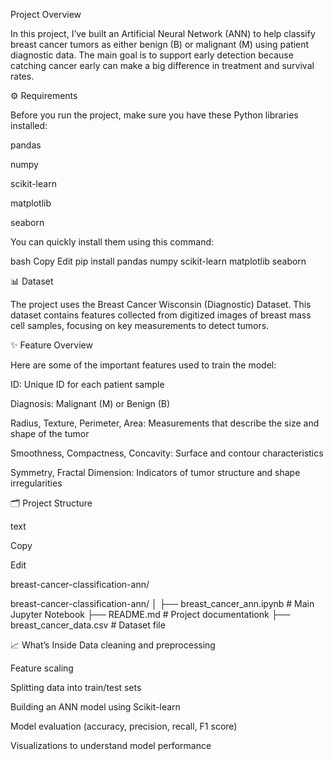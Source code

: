 Project Overview

In this project, I’ve built an Artificial Neural Network (ANN) to help classify breast cancer tumors as either benign (B) or malignant (M) using patient diagnostic data.
The main goal is to support early detection because catching cancer early can make a big difference in treatment and survival rates.

⚙️ Requirements

Before you run the project, make sure you have these Python libraries installed:

pandas

numpy

scikit-learn

matplotlib

seaborn

You can quickly install them using this command:


bash
Copy
Edit
pip install pandas numpy scikit-learn matplotlib seaborn

📊 Dataset

The project uses the Breast Cancer Wisconsin (Diagnostic) Dataset.
This dataset contains features collected from digitized images of breast mass cell samples, focusing on key measurements to detect tumors.


✨ Feature Overview

Here are some of the important features used to train the model:

ID: Unique ID for each patient sample

Diagnosis: Malignant (M) or Benign (B)

Radius, Texture, Perimeter, Area: Measurements that describe the size and shape of the tumor

Smoothness, Compactness, Concavity: Surface and contour characteristics

Symmetry, Fractal Dimension: Indicators of tumor structure and shape irregularities

🗂️ Project Structure

text

Copy

Edit

breast-cancer-classification-ann/

breast-cancer-classification-ann/
│
├── breast_cancer_ann.ipynb   # Main Jupyter Notebook
├── README.md                 # Project documentationk
├── breast_cancer_data.csv    # Dataset file

📈 What’s Inside
Data cleaning and preprocessing

Feature scaling

Splitting data into train/test sets

Building an ANN model using Scikit-learn

Model evaluation (accuracy, precision, recall, F1 score)

Visualizations to understand model performance
